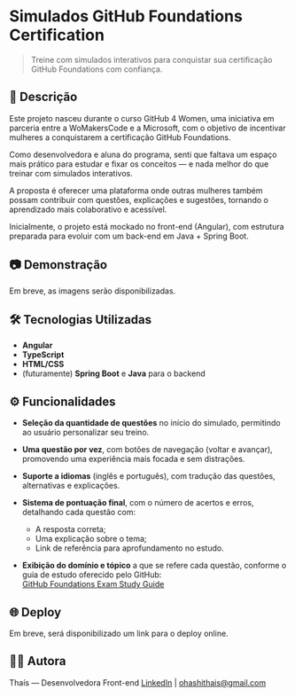 # Simulados GitHub Foundations Certification

> Treine com simulados interativos para conquistar sua certificação GitHub Foundations com confiança.

## 🚀 Descrição

Este projeto nasceu durante o curso GitHub 4 Women, uma iniciativa em parceria entre a WoMakersCode e a Microsoft, com o objetivo de incentivar mulheres a conquistarem a certificação GitHub Foundations.

Como desenvolvedora e aluna do programa, senti que faltava um espaço mais prático para estudar e fixar os conceitos — e nada melhor do que treinar com simulados interativos.

A proposta é oferecer uma plataforma onde outras mulheres também possam contribuir com questões, explicações e sugestões, tornando o aprendizado mais colaborativo e acessível.

Inicialmente, o projeto está mockado no front-end (Angular), com estrutura preparada para evoluir com um back-end em Java + Spring Boot.

## 📷 Demonstração

Em breve, as imagens serão disponibilizadas.

## 🛠️ Tecnologias Utilizadas

- **Angular**
- **TypeScript**
- **HTML/CSS**
- (futuramente) **Spring Boot** e **Java** para o backend

## ⚙️ Funcionalidades

- **Seleção da quantidade de questões** no início do simulado, permitindo ao usuário personalizar seu treino.
  
- **Uma questão por vez**, com botões de navegação (voltar e avançar), promovendo uma experiência mais focada e sem distrações.
  
- **Suporte a idiomas** (inglês e português), com tradução das questões, alternativas e explicações.
  
- **Sistema de pontuação final**, com o número de acertos e erros, detalhando cada questão com:
  - A resposta correta;
  - Uma explicação sobre o tema;
  - Link de referência para aprofundamento no estudo.
  
- **Exibição do domínio e tópico** a que se refere cada questão, conforme o guia de estudo oferecido pelo GitHub:  
  [GitHub Foundations Exam Study Guide](https://assets.ctfassets.net/wfutmusr1t3h/1kmMx7AwI4qH8yIZgOmQlP/4e60030cc6c76688698652e830ea2a48/github-foundations-exam-study-guide.pdf)

## 🌐 Deploy
Em breve, será disponibilizado um link para o deploy online.

## 👩‍💻 Autora
Thaís — Desenvolvedora Front-end
[LinkedIn](https://www.linkedin.com/in/thaisohashi/) | ohashithais@gmail.com